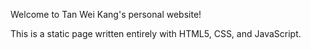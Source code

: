 Welcome to Tan Wei Kang's personal website!

This is a static page written entirely with HTML5, CSS, and JavaScript.
